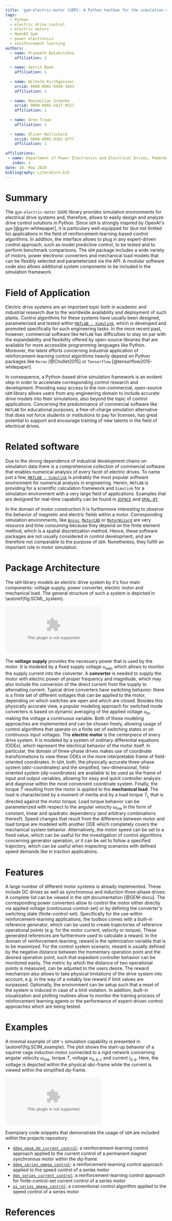 ```yaml
---
title: 'gym-electric-motor (GEM): A Python toolbox for the simulation of electric drive systems'
tags:
  - Python
  - electric drive control
  - electric motors
  - OpenAI Gym
  - power electronics
  - reinforcement learning
authors:
  - name: Praneeth Balakrishna
    affiliation: 1
    
  - name: Gerrit Book
    affiliation: 1
    
  - name: Wilhelm Kirchgässner
    orcid: 0000-0001-9490-1843
    affiliation: 1
    
  - name: Maximilian Schenke
    orcid: 0000-0001-5427-9527
    affiliation: 1
    
  - name: Arne Traue
    affiliation: 1
    
  - name: Oliver Wallscheid
    orcid: 0000-0001-9362-8777
    affiliation: 1
    
affiliations:
 - name: Department of Power Electronics and Electrical Drives, Paderborn University, Germany
   index: 1
date: 28. May 2020
bibliography: Literature.bib
---
```


# Summary

The ``gym-electric-motor`` (``GEM``) library provides simulation environments for 
electrical drive systems and, therefore, allows to easily design and analyze drive control
solutions in Python. Since ``GEM`` is strongly inspired by OpenAI's ``gym`` [@gym-whitepaper], it 
is particulary well-equipped for (but not limited to) applications in the field of 
reinforcement-learning-based control algorithms. In addition, the interface allows to plug in any expert-driven 
control approach, such as model predictive control, to be tested  and to perform benchmark comparisons. 
The ``GEM`` package includes a wide variety of motors, power electronic converters and mechanical load models that 
can be flexibly selected and parameterized via the API. A modular software code also allows additional system 
components to be included in the simulation framework.

# Field of Application

Electric drive systems are an important topic both in academic and 
industrial research due to the worldwide availability and deployment of such 
plants. Control algorithms for these systems have usually been designed, parameterized and 
tested within [``MATLAB - Simulink``](https://www.mathworks.com/products/matlab.html), 
which is developed and promoted specifically for
such engineering tasks. In the more recent past, however, commercial software like
``MATLAB`` has difficulties to stay on par with the expandability and flexibility offered 
by open-source libraries that are available for more accessible programming languages like Python. 
Moreover, the latest efforts concerning industrial application of reinforcement-learning control 
algorithms heavily depend on Python packages like ``Keras`` [@Chollet2015] or ``Tensorflow`` [@tensorflow2015-whitepaper]. 

In consequence, a Python-based drive simulation framework is an evident step in order to accelerate corresponding control research and development.
Providing easy access to the non-commercial, open-source ``GEM`` library allows users from any engineering domain to 
include accurate drive models into their simulations, also beyond the topic of control applications.
Concerning the predominance of commercial software like ``MATLAB`` for educational purposes, a free-of-charge simulation alternative
that does not force students or institutions to pay for licenses, has great potential to support and encourage
training of new talents in the field of electrical drives.

# Related software

Due to the strong dependence of industrial development chains on simulation data
there is a comprehensive collection of commercial software that enables numerical analysis of 
every facet of electric drives. To name just a few, [``MATLAB - Simulink``](https://www.mathworks.com/products/matlab.html)
is probably the most popular software environment for numerical analysis in engineering.
Herein, ``MATLAB`` is providing for a scientific calculation framework and ``Simulink`` for a simulation environment
with a very large field of applications. Examples that are designed for real-time capability can be found in [``dSPACE``](https://www.dspace.com/de/gmb/home.cfm)
and [``OPAL-RT``](https://www.opal-rt.com/).

In the domain of motor construction it is furthermore interesting to observe the behavior of magnetic and electric fields within a motor.
Corresponding simulation environments, like [``Ansys``](), [``MotorCAD``]() or [``MotorWizard``]() are very resource and time consuming because they depend on the finite element method, 
which is a spatial discretization method. Hence, these software packages are not usually considered in control development,
and are therefore not comparable to the purpose of ``GEM``.
Nonetheless, they fulfill an important role in motor simulation.

# Package Architecture

The ``GEM`` library models an electric drive system by it's four main components: voltage supply, power converter, 
electric motor and mechanical load. The general structure of such a system is depicted in \autoref{fig:SCML_system}. 

![Structure of an electric drive system\label{fig:SCML_system}](../plots/SCML_Setting.eps)

The __voltage supply__ provides the necessary power that is used by the motor. 
It is modeled by a fixed supply voltage $u_\mathrm{sup}$, which allows to monitor the supply current into the converter.
A __converter__ is needed to supply the motor with electric power of proper frequency and magnitude, 
which may also include the conversion of the direct current from the supply to alternating 
current. Typical drive converters have switching behavior: there is a finite set of
different voltages that can be applied to the motor, depending on which switches are open and which are closed. 
Besides this physically accurate view, a popular modeling approach for switched mode converters
is based on dynamic averaging of the applied voltage $u_\mathrm{in}$, making the voltage a continuous variable.
Both of these modeling approaches are implemented and can be chosen freely, allowing usage of control algorithms that operate on a finite set of switching states or on continuous input voltages.
The __electric motor__ is the centerpiece of every drive system. It is modeled by a system of ordinary differential 
equations (ODEs), which represent the electrical behavior of the motor itself. In particular, the domain of three-phase drives
makes use of coordinate transformations to view these ODEs in the more interpretable frame of field-oriented coordinates. 
In ``GEM``, both, the physically accurate three-phase system ($abc$-coordinates) and the simplified, two-dimensional, field-oriented system ($dq$-coordinates) are available to be used as the frame of input 
and output variables, allowing for easy and quick controller analysis and diagnose within the most convenient 
coordinate system. Finally, the torque $T$ resulting from the motor is applied to the __mechanical load__. 
The load is characterized by a moment of inertia and by a load torque $T_\mathrm{L}$ that is directed against the motor torque. 
Load torque behavior can be parameterized with respect to the angular velocity $\omega_\mathrm{me}$ in the form of constant,
linear and quadratic dependency (and arbitrary combinations thereof). Speed changes that result from the difference 
between motor and load torque are modeled with another ODE which completely covers the mechanical system behavior.
Alternatively, the motor speed can be set to a fixed value, which can be useful for the investigation of control
algorithms concerning generator operation, or it can be set to follow a specified trajectory, which can be useful when
inspecting scenarios with defined speed demands like in traction applications. 

# Features

A large number of different motor systems is already implemented. These include DC drives as well as
synchronous and induction three-phase drives. A complete list can be viewed in the ``GEM`` documentation [@GEM-docu].
The corresponding power converters allow to control the motor either directly via applied voltage (continuous-control-set)
or by defining the converter's switching state (finite-control-set). Specifically for the use within reinforcement-learning
applications, the toolbox comes with a built-in reference generator, which can be used to create trajectories of 
reference operational points (e.g. for the motor current, velocity or torque). These generated references are furthermore
used to calculate a reward. In the domain of reinforcement-learning, reward is the optimization variable that is to be 
maximized. For the control system scenario, reward is usually defined by the negative distance between the momentary 
operation point and the desired operation point, such that expedient controller behavior can be monitored easily. The metric by which
the distance of two operational points is measured, can be adjusted to the users desire. The reward mechanism
also allows to take physical limitations of the drive system into account, e.g. in the way of a notably low reward
if limit values are surpassed. Optionally, the environment can be setup such that a reset of the system
is induced in case of a limit violation. In addition, built-in visualization and plotting routines allow to monitor the training process of reinforcement learning agents or the performance of expert-driven control approaches which are being tested.

# Examples

A minimal example of ``GEM's`` simulation capability is presented in \autoref{fig:SCIM_example}.
The plot shows the start-up behavior of a squirrel cage induction motor connected to a rigid network
concerning angular velocity $\omega_\mathrm{me}$, torque $T$, voltage $u_{a,b,c}$ and current $i_{d,q}$.
Here, the voltage is depicted within the physical $abc$-frame while the current is viewed within the 
simplified $dq$-frame. 

![Simulation of a squirrel cage induction motor connected to a rigid network at $50 \, \mathrm{Hz}$\label{fig:SCIM_example}](../plots/SCIM_Example.eps)

Exemplary code snippets that demonstrate the usage of ``GEM`` are included 
within the projects repository:

- [``ddpg_pmsm_dq_current_control``](https://github.com/upb-lea/gym-electric-motor/blob/master/examples/ddpg_pmsm_dq_current_control.py): a reinforcement-learning control approach applied to the current control of a permanent magnet synchronous motor within the $dq$-frame 
- [``ddpg_series_omega_control``](https://github.com/upb-lea/gym-electric-motor/blob/master/examples/ddpg_series_omega_control.py): a reinforcement-learning control approach applied to the speed control of a series motor
- [``dqn_series_current_control``](https://github.com/upb-lea/gym-electric-motor/blob/master/examples/dqn_series_current_control.py): a reinforcement-learning control approach for finite-control-set current control of a series motor
- [``pi_series_omega_control``](https://github.com/upb-lea/gym-electric-motor/blob/master/examples/pi_series_omega_control.py): a conventional control algorithm applied to the speed control of a series motor

# References

